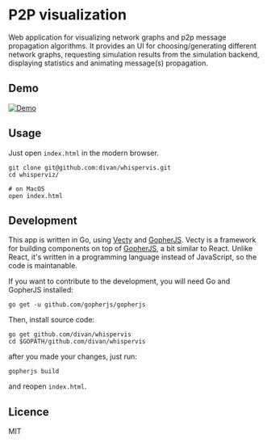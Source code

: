 # P2P visualization

Web application for visualizing network graphs and p2p message propagation algorithms.
It provides an UI for choosing/generating different network graphs, requesting simulation results from the simulation backend, displaying statistics and animating message(s) propagation.

## Demo
[![Demo](https://img.youtube.com/vi/z2Zrfz6xxng/0.jpg)](https://www.youtube.com/watch?v=z2Zrfz6xxng)


## Usage

Just open `index.html` in the modern browser.

```
git clone git@github.com:divan/whispervis.git
cd whisperviz/

# on MacOS
open index.html
```

## Development
This app is written in Go, using [Vecty](https://github.com/gopherjs/vecty) and [GopherJS](https://github.com/gopherjs/gopherjs). Vecty is a framework for building components on top of [GopherJS](https://github.com/gopherjs/gopherjs), a bit similar to React. Unlike React, it's written in a programming language instead of JavaScript, so the code is maintanable.

If you want to contribute to the development, you will need Go and GopherJS installed:

```
go get -u github.com/gopherjs/gopherjs
```

Then, install source code:
```
go get github.com/divan/whispervis
cd $GOPATH/github.com/divan/whispervis
```
after you made your changes, just run:

```
gopherjs build
```

and reopen `index.html`.

## Licence
MIT
